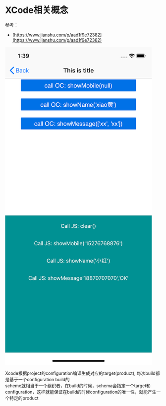 # XCode相关概念

参考： 
- [https://www.jianshu.com/p/aad1f9e72382](https://www.jianshu.com/p/aad1f9e72382)  

![](images/1.png)

Xcode根据project的configuration编译生成对应的target(product), 每次build都是基于一个configuration build的  
scheme就相当于一个组织者，在build的时候，schema会指定一个target和configuration，这样就能保证在build的时候configuration的唯一性，就能产生一个特定的product  



